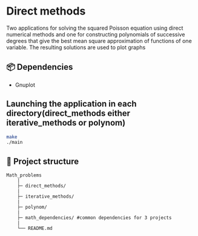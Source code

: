 # Direct methods

Two applications for solving the squared Poisson equation using direct numerical methods and one for constructing polynomials of successive degrees that give the best mean square approximation of functions of one variable. The resulting solutions are used to plot graphs

## 📦 Dependencies

- Gnuplot

## Launching the application in each directory(direct_methods either iterative_methods or polynom)

```bash
make
./main
```

## 🧱 Project structure

```
Math_problems
	|
	├─ direct_methods/ 
	|
	├─ iterative_methods/
	|	                
	├─ polynom/ 
	|
	├─ math_dependencies/ #common dependencies for 3 projects    
	|	
	└── README.md
```



